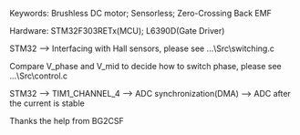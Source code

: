Keywords: Brushless DC motor; Sensorless; Zero-Crossing Back EMF

Hardware: STM32F303RETx(MCU); L6390D(Gate Driver)

STM32 --> Interfacing with Hall sensors, please see ...\Src\switching.c

Compare V_phase and V_mid to decide how to switch phase, please see ...\Src\control.c

STM32 --> TIM1_CHANNEL_4 --> ADC synchronization(DMA) --> ADC after the current is stable


Thanks the help from BG2CSF



